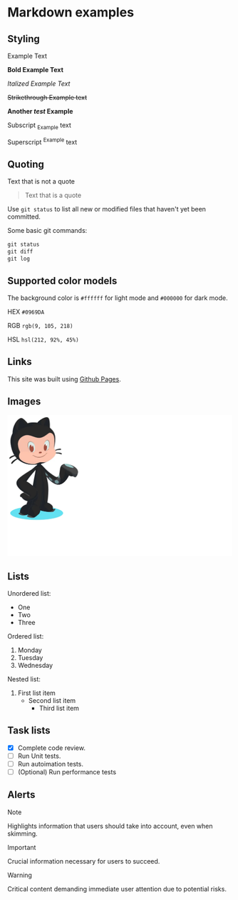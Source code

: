 # Markdown examples

## Styling
Example Text

**Bold Example Text**

_Italized Example Text_

~~Strikethrough Example text~~

**Another _test_ Example**

Subscript <sub>Example</sub> text

Superscript <sup>Example</sup> text

## Quoting
Text that is not a quote
> Text that is a quote

Use `git status` to list all new or modified files that haven't yet been committed.

Some basic git commands:
```
git status
git diff
git log
```
## Supported color models
The background color is `#ffffff` for light mode and `#000000` for dark mode.

HEX `#0969DA`

RGB `rgb(9, 105, 218)`

HSL `hsl(212, 92%, 45%)`

## Links
This site was built using [Github Pages](https://pages.github.com/).

## Images
![Screenshot of a comment on a GitHub issue showing an image, added in the Markdown, of an Octocat smiling and raising a tentacle.](/assets/octocat.png)

## Lists

Unordered list:

* One
* Two
* Three

Ordered list:

1. Monday
1. Tuesday
1. Wednesday

Nested list:

1. First list item
	+ Second list item
		+ Third list item
		
## Task lists

- [x] Complete code review.
- [ ] Run Unit tests.
- [ ] Run autoimation tests.
- [ ] \(Optional) Run performance tests

## Alerts
> [!NOTE]
> Highlights information that users should take into account, even when skimming.

> [!IMPORTANT]
> Crucial information necessary for users to succeed.

> [!WARNING]
> Critical content demanding immediate user attention due to potential risks.